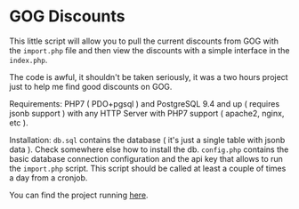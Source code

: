 GOG Discounts
=============

This little script will allow you to pull the current discounts from GOG with
the `import.php` file and then view the discounts with a simple interface
in the `index.php`.

The code is awful, it shouldn't be taken seriously, it was a two hours
project just to help me find good discounts on GOG.

Requirements: PHP7 ( PDO+pgsql ) and PostgreSQL 9.4 and up ( requires jsonb support )
with any HTTP Server with PHP7 support ( apache2, nginx, etc ).

Installation:
`db.sql` contains the database ( it's just a single table with jsonb data ).
Check somewhere else how to install the db.
`config.php` contains the basic database connection configuration and the api key
that allows to run the `import.php` script. This script should be called at least
a couple of times a day from a cronjob.

You can find the project running [here](https://gog.ensoft.dev/).

